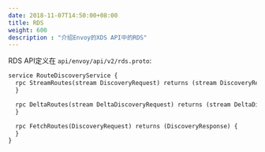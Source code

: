 ```yaml
---
date: 2018-11-07T14:50:00+08:00
title: RDS
weight: 600
description : "介绍Envoy的XDS API中的RDS"
---
```


RDS API定义在 `api/envoy/api/v2/rds.proto`:

```protobuf
service RouteDiscoveryService {
  rpc StreamRoutes(stream DiscoveryRequest) returns (stream DiscoveryResponse) {
  }

  rpc DeltaRoutes(stream DeltaDiscoveryRequest) returns (stream DeltaDiscoveryResponse) {
  }

  rpc FetchRoutes(DiscoveryRequest) returns (DiscoveryResponse) {
  }
}
```